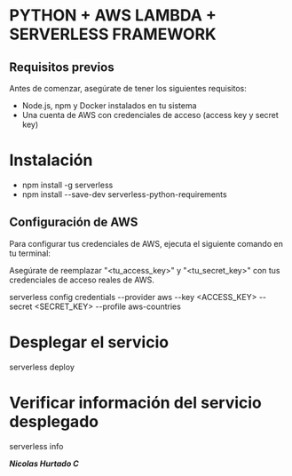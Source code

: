 # PYTHON + AWS LAMBDA + SERVERLESS FRAMEWORK

## Requisitos previos

Antes de comenzar, asegúrate de tener los siguientes requisitos:

- Node.js, npm y Docker instalados en tu sistema
- Una cuenta de AWS con credenciales de acceso (access key y secret key)

# Instalación
- npm install -g serverless
- npm install --save-dev serverless-python-requirements

## Configuración de AWS

Para configurar tus credenciales de AWS, ejecuta el siguiente comando en tu terminal:

Asegúrate de reemplazar "<tu_access_key>" y "<tu_secret_key>" con tus credenciales de acceso reales de AWS.

serverless config credentials --provider aws --key <ACCESS_KEY> --secret <SECRET_KEY> --profile aws-countries


# Desplegar el servicio
serverless deploy

# Verificar información del servicio desplegado
serverless info


***Nicolas Hurtado C***